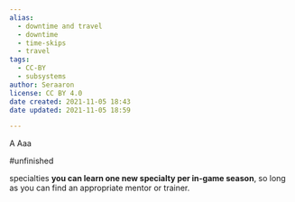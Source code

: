 ```yaml
---
alias:
  - downtime and travel
  - downtime
  - time-skips
  - travel
tags:
  - CC-BY
  - subsystems
author: Seraaron
license: CC BY 4.0
date created: 2021-11-05 18:43
date updated: 2021-11-05 18:59

---
```

A 
Aaa

#unfinished 

specialties
**you can learn one new specialty per in-game season**, so long as you can find an appropriate mentor or trainer.